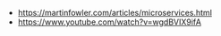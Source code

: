 - https://martinfowler.com/articles/microservices.html
- https://www.youtube.com/watch?v=wgdBVIX9ifA
